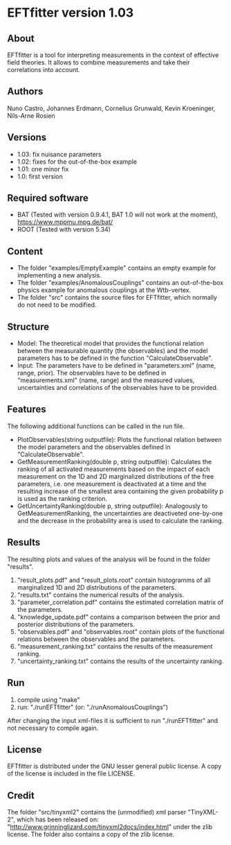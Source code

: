 # EFTfitter version 1.03

## About
EFTfitter is a tool for interpreting measurements in the context of effective field theories. It allows to combine measurements and take their correlations into account.

## Authors
Nuno Castro, Johannes Erdmann, Cornelius Grunwald, Kevin Kroeninger, Nils-Arne Rosien

## Versions
* 1.03: fix nuisance parameters
* 1.02: fixes for the out-of-the-box example
* 1.01: one minor fix
* 1.0: first version

## Required software
* BAT (Tested with version 0.9.4.1, BAT 1.0 will not work at the moment), https://www.mppmu.mpg.de/bat/
* ROOT (Tested with version 5.34)

## Content
* The folder "examples/EmptyExample" contains an empty example for implementing a new analysis.
* The folder "examples/AnomalousCouplings" contains an out-of-the-box physics example for anomalous couplings at the Wtb-vertex.
* The folder "src" contains the source files for EFTfitter, which normally do not need to be modified.

## Structure
* Model: The theoretical model that provides the functional relation between the measurable quantity (the observables) and the model parameters has to be defined in the function "CalculateObservable".
* Input: The parameters have to be defined in "parameters.xml" (name, range, prior). The observables have to be defined in "measurements.xml" (name, range) and the measured values, uncertainties and correlations of the observables have to be provided.

## Features
The following additional functions can be called in the run file.
* PlotObservables(string outputfile): Plots the functional relation between the model parameters and the observables defined in "CalculateObservable".
* GetMeasurementRanking(double p, string outputfile): Calculates the ranking of all activated measurements based on the impact of each measurement on the 1D and 2D marginalized distributions of the free parameters, i.e. one measurement is deactivated at a time and the resulting increase of the smallest area containing the given probability p is used as the ranking criterion.
* GetUncertaintyRanking(double p, string outputfile): Analogously to GetMeasurementRanking, the uncertainties are deactiveted one-by-one and the decrease in the probability area is used to calculate the ranking.

## Results
The resulting plots and values of the analysis will be found in the folder "results".
 1. "result_plots.pdf" and "result_plots.root" contain histogramms of all marginalized 1D and 2D distributions of the parameters.
 2. "results.txt" contains the numerical results of the analysis.
 3. "parameter_correlation.pdf" contains the estimated correlation matrix of the parameters.
 4. "knowledge_update.pdf" contains a comparison between the prior and posterior distributions of the parameters.
 5. "observables.pdf" and "observables.root" contain plots of the functional relations between the observables and the parameters.
 6. "measurement_ranking.txt" contains the results of the measurement ranking.
 7. "uncertainty_ranking.txt" contains the results of the uncertainty ranking.

## Run
1. compile using "make"
2. run: "./runEFTfitter" (or: "./runAnomalousCouplings")

After changing the input xml-files it is sufficient to run "./runEFTfitter" and not necessary to compile again.

## License
EFTfitter is distributed under the GNU lesser general public license. A copy of the license is included in the file LICENSE.

## Credit
The folder "src/tinyxml2" contains the (unmodified) xml parser "TinyXML-2", which has been released on: "http://www.grinninglizard.com/tinyxml2docs/index.html" under the zlib license. The folder also contains a copy of the zlib license.
